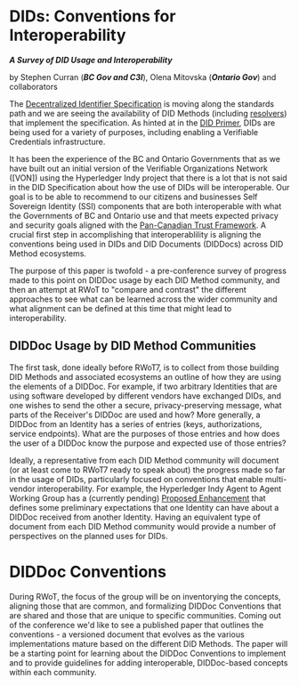 # DIDs: Conventions for Interoperability
***A Survey of DID Usage and Interoperability***

by Stephen Curran (***BC Gov and C3I***), Olena Mitovska (***Ontario Gov***)  and collaborators

The [Decentralized Identifier Specification](https://w3c-ccg.github.io/did-spec/) is moving along the standards path and we are seeing the availability of DID Methods (including [resolvers](https://github.com/decentralized-identity)) that implement the specification. As hinted at in the [DID Primer](did-primer.md), DIDs are being used for a variety of purposes, including enabling a Verifiable Credentials infrastructure.

It has been the experience of the BC and Ontario Governments that as we have built out an initial version of the Verifiable Organizations Network ([VON]) using the Hyperledger Indy project that there is a lot that is not said in the DID Specification about how the use of DIDs will be interoperable. Our goal is to be able to recommend to our citizens and businesses Self Sovereign Identity (SSI) components that are both interoperable with what the Governments of BC and Ontario use and that meets expected privacy and security goals aligned with the [Pan-Canadian Trust Framework](https://diacc.ca/pan-canadian-trust-framework/). A crucial first step in accomplishing that interoperablility is aligning the conventions being used in DIDs and DID Documents (DIDDocs) across DID Method ecosystems.

The purpose of this paper is twofold - a pre-conference survey of progress made to this point on DIDDoc usage by each DID Method community, and then an attempt at RWoT to "compare and contrast" the different approaches to see what can be learned across the wider community and what alignment can be defined at this time that might lead to interoperability.

## DIDDoc Usage by DID Method Communities

The first task, done ideally before RWoT7, is to collect from those building DID Methods and associated ecosystems an outline of how they are using the elements of a DIDDoc. For example, if two arbitrary Identities that are using software developed by different vendors have exchanged DIDs, and one wishes to send the other a secure, privacy-preserving message, what parts of the Receiver's DIDDoc are used and how? More generally, a DIDDoc from an Identity has a series of entries (keys, authorizations, service endpoints). What are the purposes of those entries and how does the user of a DIDDoc know the purpose and expected use of those entries?

Ideally, a representative from each DID Method community will document (or at least come to RWoT7 ready to speak about) the progress made so far in the usage of DIDs, particularly focused on conventions that enable multi-vendor interoperability. For example, the Hyperledger Indy Agent to Agent Working Group has a (currently pending) [Proposed Enhancement](https://github.com/hyperledger/indy-hipe/blob/efba4bc0de42fd194a8d6af8864bcd96e6826f58/text/diddoc-conventions/README.md) that defines some preliminary expectations that one Identity can have about a DIDDoc received from another Identity. Having an equivalent type of document from each DID Method community would provide a number of perspectives on the planned uses for DIDs.

# DIDDoc Conventions

During RWoT, the focus of the group will be on inventorying the concepts, aligning those that are common, and formalizing DIDDoc Conventions that are shared and those that are unique to specific communities. Coming out of the conference we'd like to see a published paper that outlines the conventions - a versioned document that evolves as the various implementations mature based on the different DID Methods. The paper will be a starting point for learning about the DIDDoc Conventions to implement and to provide guidelines for adding interoperable, DIDDoc-based concepts within each community.